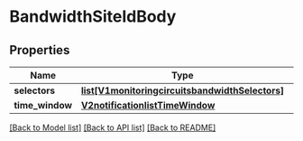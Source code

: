 # BandwidthSiteIdBody

## Properties
Name | Type | Description | Notes
------------ | ------------- | ------------- | -------------
**selectors** | [**list[V1monitoringcircuitsbandwidthSelectors]**](V1monitoringcircuitsbandwidthSelectors.md) |  | [optional] 
**time_window** | [**V2notificationlistTimeWindow**](V2notificationlistTimeWindow.md) |  | [optional] 

[[Back to Model list]](../README.md#documentation-for-models) [[Back to API list]](../README.md#documentation-for-api-endpoints) [[Back to README]](../README.md)

